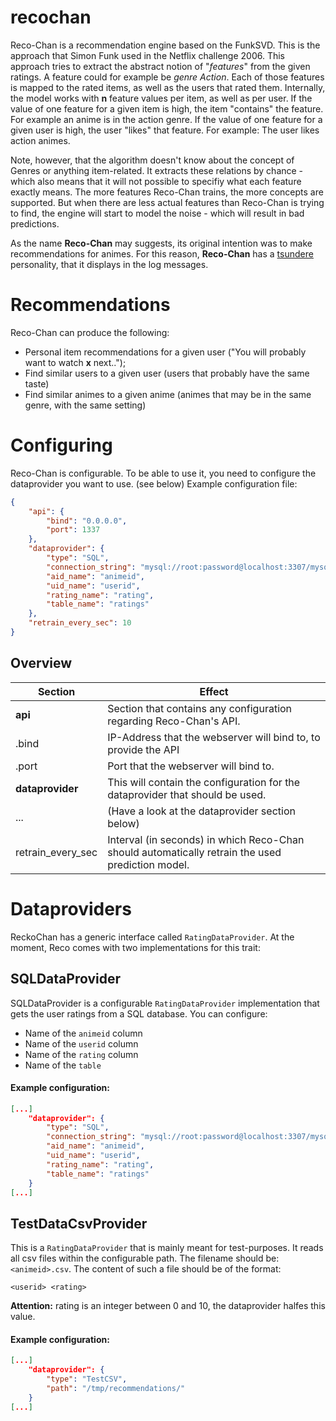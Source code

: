 # recochan
Reco-Chan is a recommendation engine based on the FunkSVD.
This is the approach that Simon Funk used in the Netflix challenge 2006.
This approach tries to extract the abstract notion of "*features*" from the given ratings. A feature could for example be *genre Action*.
Each of those features is mapped to the rated items, as well as the users that rated them.
Internally, the model works with **n** feature values per item, as well as per user.
If the value of one feature for a given item is high, the item "contains" the feature. For example an anime is in the action genre.
If the value of one feature for a given user is high, the user "likes" that feature. For example: The user likes action animes.

Note, however, that the algorithm doesn't know about the concept of Genres or anything item-related. It extracts these relations by chance - which also means that it will not possible to specifiy what each feature exactly means.
The more features Reco-Chan trains, the more concepts are supported. But when there are less actual features than Reco-Chan is trying to find, the engine will start to model the noise - which will result in bad predictions.

As the name **Reco-Chan** may suggests, its original intention was to make recommendations for animes.
For this reason, **Reco-Chan** has a [tsundere](https://en.wikipedia.org/wiki/Tsundere) personality, that it displays in the log messages.

# Recommendations
Reco-Chan can produce the following:
- Personal item recommendations for a given user ("You will probably want to watch **x** next..");
- Find similar users to a given user (users that probably have the same taste)
- Find similar animes to a given anime (animes that may be in the same genre, with the same setting)

# Configuring
Reco-Chan is configurable. To be able to use it, you need to configure the dataprovider you want to use. (see below)
Example configuration file:
```json
{
	"api": {
		"bind": "0.0.0.0",
		"port": 1337
	},
	"dataprovider": {
		"type": "SQL",
		"connection_string": "mysql://root:password@localhost:3307/mysql",
		"aid_name": "animeid",
		"uid_name": "userid",
		"rating_name": "rating",
		"table_name": "ratings"
	},
	"retrain_every_sec": 10
}
```

## Overview
| Section           | Effect                                                                                           |
|-------------------|--------------------------------------------------------------------------------------------------|
| **api**           | Section that contains any configuration regarding Reco-Chan's API.                               |
| .bind             | IP-Address that the webserver will bind to, to provide the API                                   |
| .port             | Port that the webserver will bind to.                                                            |
| **dataprovider**  |  This will contain the configuration for the dataprovider that should be used.                   |
| ...               | (Have a look at the dataprovider section below)                                                  |
| retrain_every_sec | Interval (in seconds) in which Reco-Chan should automatically retrain the used prediction model. |

# Dataproviders
ReckoChan has a generic interface called `RatingDataProvider`. At the moment, Reco comes with two implementations for this trait:

## SQLDataProvider
SQLDataProvider is a configurable `RatingDataProvider` implementation that gets the user ratings from a SQL database.
You can configure:
- Name of the `animeid` column
- Name of the `userid` column
- Name of the `rating` column
- Name of the `table`

#### Example configuration:
```json
[...]
	"dataprovider": {
		"type": "SQL",
		"connection_string": "mysql://root:password@localhost:3307/mysql",
		"aid_name": "animeid",
		"uid_name": "userid",
		"rating_name": "rating",
		"table_name": "ratings"
	}
[...]
```

## TestDataCsvProvider
This is a `RatingDataProvider` that is mainly meant for test-purposes. It reads all csv files within the configurable path.
The filename should be: `<animeid>.csv`.
The content of such a file should be of the format:
```csv
<userid> <rating>
```
**Attention:** rating is an integer between 0 and 10, the dataprovider halfes this value.

#### Example configuration:
```json
[...]
	"dataprovider": {
		"type": "TestCSV",
		"path": "/tmp/recommendations/"
	}
[...]
```